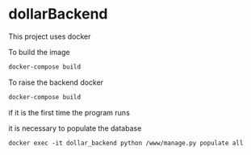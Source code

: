 # dollarBackend

This project uses docker

To build the image
```bash
docker-compose build
```

To raise the backend docker


```bash
docker-compose build
```


if it is the first time the program runs

it is necessary to populate the database
```
docker exec -it dollar_backend python /www/manage.py populate all
```
